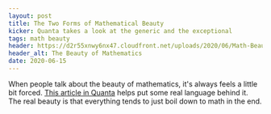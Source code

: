 ```yaml
---
layout: post
title: The Two Forms of Mathematical Beauty
kicker: Quanta takes a look at the generic and the exceptional
tags: math beauty
header: https://d2r55xnwy6nx47.cloudfront.net/uploads/2020/06/Math-Beauty_2880x1220_Lede_HPA.jpg
header_alt: The Beauty of Mathematics
date: 2020-06-15
---
```


When people talk about the beauty of mathematics, it's always feels a little bit forced. [This article in Quanta](https://www.quantamagazine.org/how-is-math-beautiful-20200616/) helps put some real language behind it. The real beauty is that everything tends to just boil down to math in the end.
